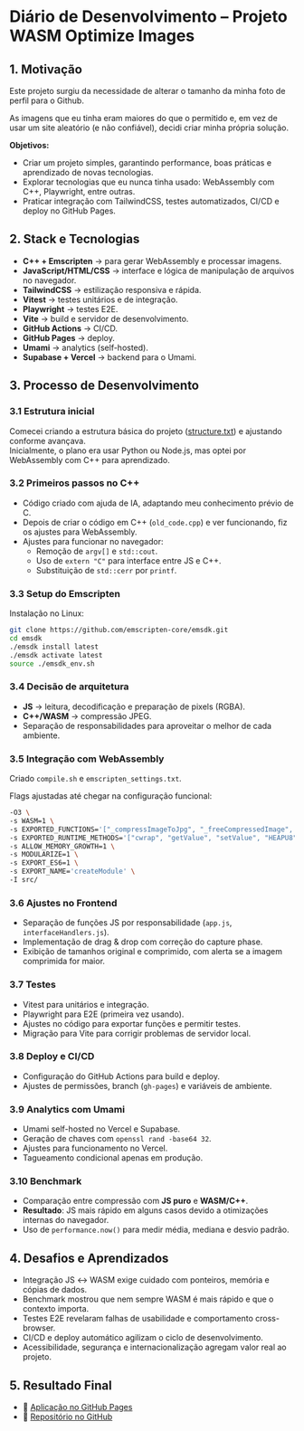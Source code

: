 # Diário de Desenvolvimento – Projeto WASM Optimize Images

## 1. Motivação

Este projeto surgiu da necessidade de alterar o tamanho da minha foto de perfil para o Github.  

As imagens que eu tinha eram maiores do que o permitido e, em vez de usar um site aleatório (e não confiável), decidi criar minha própria solução.

**Objetivos:**

- Criar um projeto simples, garantindo performance, boas práticas e aprendizado de novas tecnologias.
- Explorar tecnologias que eu nunca tinha usado: WebAssembly com C++, Playwright, entre outras.
- Praticar integração com TailwindCSS, testes automatizados, CI/CD e deploy no GitHub Pages.


## 2. Stack e Tecnologias

- **C++ + Emscripten** → para gerar WebAssembly e processar imagens.
- **JavaScript/HTML/CSS** → interface e lógica de manipulação de arquivos no navegador.
- **TailwindCSS** → estilização responsiva e rápida.
- **Vitest** → testes unitários e de integração.
- **Playwright** → testes E2E.
- **Vite** → build e servidor de desenvolvimento.
- **GitHub Actions** → CI/CD.
- **GitHub Pages** → deploy.
- **Umami** → analytics (self-hosted).
- **Supabase + Vercel** → backend para o Umami.


## 3. Processo de Desenvolvimento

### 3.1 Estrutura inicial

Comecei criando a estrutura básica do projeto ([structure.txt](structure.txt)) e ajustando conforme avançava.  
Inicialmente, o plano era usar Python ou Node.js, mas optei por WebAssembly com C++ para aprendizado.


### 3.2 Primeiros passos no C++

- Código criado com ajuda de IA, adaptando meu conhecimento prévio de C.
- Depois de criar o código em C++ (`old_code.cpp`) e ver funcionando, fiz os ajustes para WebAssembly.
- Ajustes para funcionar no navegador:
  - Remoção de `argv[]` e `std::cout`.
  - Uso de `extern "C"` para interface entre JS e C++.
  - Substituição de `std::cerr` por `printf`.


### 3.3 Setup do Emscripten

Instalação no Linux:

```bash
git clone https://github.com/emscripten-core/emsdk.git
cd emsdk
./emsdk install latest
./emsdk activate latest
source ./emsdk_env.sh
```


### 3.4 Decisão de arquitetura

- **JS** → leitura, decodificação e preparação de pixels (RGBA).
- **C++/WASM** → compressão JPEG.
- Separação de responsabilidades para aproveitar o melhor de cada ambiente.


### 3.5 Integração com WebAssembly

Criado `compile.sh` e `emscripten_settings.txt`.

Flags ajustadas até chegar na configuração funcional:
```bash
-O3 \
-s WASM=1 \
-s EXPORTED_FUNCTIONS='["_compressImageToJpg", "_freeCompressedImage", "_malloc", "_free"]' \
-s EXPORTED_RUNTIME_METHODS='["cwrap", "getValue", "setValue", "HEAPU8", "HEAP32"]' \
-s ALLOW_MEMORY_GROWTH=1 \
-s MODULARIZE=1 \
-s EXPORT_ES6=1 \
-s EXPORT_NAME='createModule' \
-I src/
```


### 3.6 Ajustes no Frontend

- Separação de funções JS por responsabilidade (`app.js`, `interfaceHandlers.js`).
- Implementação de drag & drop com correção do capture phase.
- Exibição de tamanhos original e comprimido, com alerta se a imagem comprimida for maior.


### 3.7 Testes

- Vitest para unitários e integração.
- Playwright para E2E (primeira vez usando).
- Ajustes no código para exportar funções e permitir testes.
- Migração para Vite para corrigir problemas de servidor local.


### 3.8 Deploy e CI/CD

- Configuração do GitHub Actions para build e deploy.
- Ajustes de permissões, branch (`gh-pages`) e variáveis de ambiente.


### 3.9 Analytics com Umami

- Umami self-hosted no Vercel e Supabase.
- Geração de chaves com `openssl rand -base64 32`.
- Ajustes para funcionamento no Vercel.
- Tagueamento condicional apenas em produção.


### 3.10 Benchmark

- Comparação entre compressão com **JS puro** e **WASM/C++**.
- **Resultado**: JS mais rápido em alguns casos devido a otimizações internas do navegador.
- Uso de `performance.now()` para medir média, mediana e desvio padrão.


## 4. Desafios e Aprendizados

- Integração JS ↔ WASM exige cuidado com ponteiros, memória e cópias de dados.
- Benchmark mostrou que nem sempre WASM é mais rápido e que o contexto importa.
- Testes E2E revelaram falhas de usabilidade e comportamento cross-browser.
- CI/CD e deploy automático agilizam o ciclo de desenvolvimento.
- Acessibilidade, segurança e internacionalização agregam valor real ao projeto.


## 5. Resultado Final

- 🔗 [Aplicação no GitHub Pages](https://alineamano.github.io/wasm-optimize-images/)
- 🔗 [Repositório no GitHub](https://github.com/alineamano/wasm-optimize-images)

